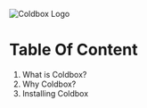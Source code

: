 ![Coldbox Logo](https://www.coldbox.org/__media/coldbox-site/2023/logos/logo-coldbox.svg)

# Table Of Content

1. What is Coldbox?
2. Why Coldbox?
3. Installing Coldbox


